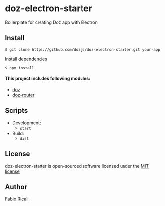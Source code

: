 # doz-electron-starter
Boilerplate for creating Doz app with Electron

## Install
```
$ git clone https://github.com/dozjs/doz-electron-starter.git your-app
```

Install dependencies
```
$ npm install
```

#### This project includes following modules:

- [doz](https://github.com/dozjs/doz/)
- [doz-router](https://github.com/dozjs-cmp/doz-router)

## Scripts
- Development:
    - `start`
- Build:
    - `dist`

## License
doz-electron-starter is open-sourced software licensed under the <a target="_blank" href="http://opensource.org/licenses/MIT">MIT license</a>

## Author
<a target="_blank" href="http://rica.li">Fabio Ricali</a>